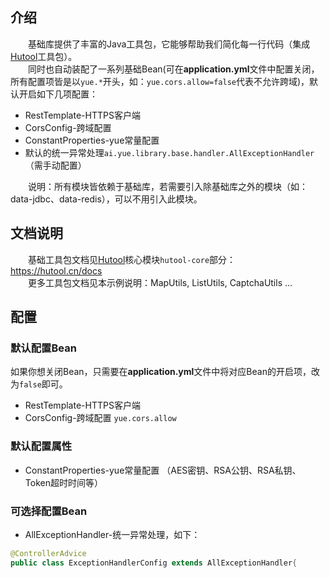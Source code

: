 ## 介绍

　　基础库提供了丰富的Java工具包，它能够帮助我们简化每一行代码（集成[Hutool](https://hutool.cn)工具包）。<br>
　　同时也自动装配了一系列基础Bean(可在<b>application.yml</b>文件中配置关闭，所有配置项皆是以`yue.*`开头，如：`yue.cors.allow=false`代表不允许跨域)，默认开启如下几项配置：
- RestTemplate-HTTPS客户端
- CorsConfig-跨域配置
- ConstantProperties-yue常量配置
- 默认的统一异常处理`ai.yue.library.base.handler.AllExceptionHandler`（需手动配置）

　　说明：所有模块皆依赖于基础库，若需要引入除基础库之外的模块（如：data-jdbc、data-redis），可以不用引入此模块。<br>

## 文档说明
　　基础工具包文档见[Hutool](https://hutool.cn/docs)核心模块`hutool-core`部分：https://hutool.cn/docs<br>
　　更多工具包文档见本示例说明：MapUtils, ListUtils, CaptchaUtils ...

## 配置
### 默认配置Bean

如果你想关闭Bean，只需要在<b>application.yml</b>文件中将对应Bean的开启项，改为`false`即可。

- RestTemplate-HTTPS客户端
- CorsConfig-跨域配置 `yue.cors.allow`

### 默认配置属性

- ConstantProperties-yue常量配置 （AES密钥、RSA公钥、RSA私钥、Token超时时间等）

### 可选择配置Bean

- AllExceptionHandler-统一异常处理，如下：

```java
@ControllerAdvice
public class ExceptionHandlerConfig extends AllExceptionHandler{
```
